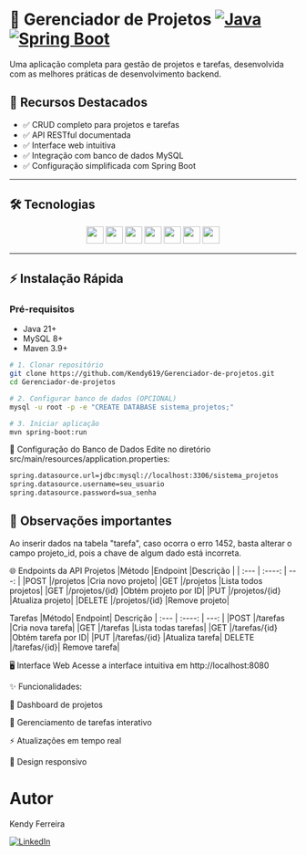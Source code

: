 # 🚀 Gerenciador de Projetos [![Java](https://img.shields.io/badge/Java-21-red.svg)](https://www.java.com/) [![Spring Boot](https://img.shields.io/badge/Spring%20Boot-3.2-blue.svg)](https://spring.io/projects/spring-boot)

Uma aplicação completa para gestão de projetos e tarefas, desenvolvida com as melhores práticas de desenvolvimento backend.

## 🌟 Recursos Destacados
- ✅ CRUD completo para projetos e tarefas
- ✅ API RESTful documentada
- ✅ Interface web intuitiva
- ✅ Integração com banco de dados MySQL
- ✅ Configuração simplificada com Spring Boot

---

## 🛠️ Tecnologias

<div align="center">
  <img src="https://img.shields.io/badge/Java-ED8B00?style=for-the-badge&logo=openjdk&logoColor=white" height="30">
  <img src="https://img.shields.io/badge/Spring_Boot-6DB33F?style=for-the-badge&logo=spring-boot&logoColor=white" height="30">
  <img src="https://img.shields.io/badge/MySQL-4479A1?style=for-the-badge&logo=mysql&logoColor=white" height="30">
  <img src="https://img.shields.io/badge/HTML5-E34F26?style=for-the-badge&logo=html5&logoColor=white" height="30">
  <img src="https://img.shields.io/badge/Lombok-0A2463?style=for-the-badge&logo=lombok&logoColor=white" height="30">
  <img src="https://img.shields.io/badge/CSS-239120?&style=for-the-badge&logo=css3&logoColor=white" height="30">
  <img src="https://img.shields.io/badge/JavaScript-F7DF1E?style=for-the-badge&logo=javascript&logoColor=black" height="30">
</div>

---

## ⚡ Instalação Rápida

### Pré-requisitos
- Java 21+
- MySQL 8+
- Maven 3.9+

```bash
# 1. Clonar repositório
git clone https://github.com/Kendy619/Gerenciador-de-projetos.git
cd Gerenciador-de-projetos

# 2. Configurar banco de dados (OPCIONAL)
mysql -u root -p -e "CREATE DATABASE sistema_projetos;"

# 3. Iniciar aplicação
mvn spring-boot:run
```


🔑 Configuração do Banco de Dados
Edite no diretório src/main/resources/application.properties:

```bash
spring.datasource.url=jdbc:mysql://localhost:3306/sistema_projetos
spring.datasource.username=seu_usuario
spring.datasource.password=sua_senha
```

## 🔑 Observações importantes

Ao inserir dados na tabela "tarefa", caso ocorra o erro 1452, basta alterar o campo projeto_id, pois a chave de algum dado está incorreta.

🌐 Endpoints da API
Projetos
|Método	|Endpoint	|Descrição |
| :---        |    :----:   |          ---: |
|POST	|/projetos	|Cria novo projeto|
|GET	|/projetos	|Lista todos projetos|
|GET	|/projetos/{id}	|Obtém projeto por ID|
|PUT	|/projetos/{id}	|Atualiza projeto|
|DELETE |/projetos/{id} |Remove projeto|


Tarefas
|Método|	Endpoint|	Descrição
| :---        |    :----:   |          ---: |
|POST	|/tarefas	|Cria nova tarefa|
|GET	|/tarefas	|Lista todas tarefas|
|GET	|/tarefas/{id}	|Obtém tarefa por ID|
|PUT	|/tarefas/{id}	|Atualiza tarefa|
DELETE	|/tarefas/{id}|	Remove tarefa|



🖥️ Interface Web
Acesse a interface intuitiva em http://localhost:8080

✨ Funcionalidades:

🎯 Dashboard de projetos

📅 Gerenciamento de tarefas interativo

⚡ Atualizações em tempo real

🎨 Design responsivo


# Autor

Kendy Ferreira

[![LinkedIn](https://img.shields.io/badge/LinkedIn-0077B5?style=for-the-badge&logo=linkedin&logoColor=white)](https://www.linkedin.com/in/kendy-ferreira-de-oliveira-1a51b1163/)

